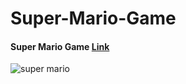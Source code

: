 # Super-Mario-Game
#### Super Mario Game <a href="https://hager-abd-el-galil.github.io/Super-Mario-Game/" target="_blank">Link</a> 
![super mario](https://user-images.githubusercontent.com/81237428/216841701-9779a7f0-5d95-4ab9-bb0e-96910ea7b8c5.PNG)
